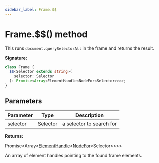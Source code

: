 ```yaml
---
sidebar_label: Frame.$$
---
```


# Frame.$$() method

This runs `document.querySelectorAll` in the frame and returns the result.

**Signature:**

```typescript
class Frame {
  $$<Selector extends string>(
    selector: Selector
  ): Promise<Array<ElementHandle<NodeFor<Selector>>>>;
}
```

## Parameters

| Parameter | Type     | Description              |
| --------- | -------- | ------------------------ |
| selector  | Selector | a selector to search for |

**Returns:**

Promise&lt;Array&lt;[ElementHandle](./puppeteer.elementhandle.md)&lt;[NodeFor](./puppeteer.nodefor.md)&lt;Selector&gt;&gt;&gt;&gt;

An array of element handles pointing to the found frame elements.

